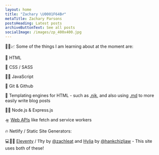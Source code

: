 ```yaml
---
layout: home
title: "Zachary \U0001F64B‍♂️"
metaTitle: Zachary Parsons
postsHeading: Latest posts
archiveButtonText: See all posts
socialImage: /images/zp_400x400.jpg
---
```

👨‍🎓📈 Some of the things I am learning about at the moment are:

🧱 HTML

🎨 CSS / SASS

🧙‍♂️ JavaScript

📝 Git & Github

🚂 Templating engines for HTML - such as [.njk](https://mozilla.github.io/nunjucks/), and also using [.md](https://www.markdownguide.org/) to more easily write blog posts

👨‍💻 Node.js & Express.js

🛸 [Web APIs](https://developer.mozilla.org/en-US/docs/Web/API) like fetch and service workers

🔥 Netlify / Static Site Generators:[](https://www.11ty.dev/)

💻💪💥 [Eleventy](https://11ty.dev) / 11ty by [@zachleat](https://twitter.com/zachleat) and [Hylia](https://github.com/hankchizljaw/hylia) by [@hankchizljaw](https://twitter.com/hankchizljaw) - This site uses both of these!